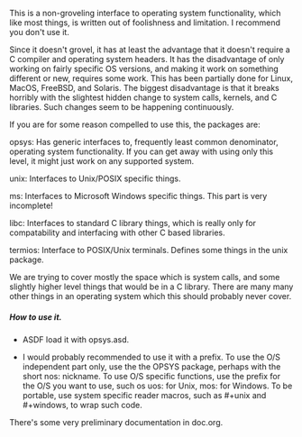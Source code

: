 This is a non-groveling interface to operating system functionality, which
like most things, is written out of foolishness and limitation. I recommend
you don't use it.

Since it doesn't grovel, it has at least the advantage that it doesn't require
a C compiler and operating system headers. It has the disadvantage of only
working on fairly specific OS versions, and making it work on something
different or new, requires some work. This has been partially done for Linux,
MacOS, FreeBSD, and Solaris. The biggest disadvantage is that it breaks
horribly with the slightest hidden change to system calls, kernels, and C
libraries. Such changes seem to be happening continuously.

If you are for some reason compelled to use this, the packages are:

opsys:
  Has generic interfaces to, frequently least common denominator, operating
  system functionality. If you can get away with using only this level, it might
  just work on any supported system.

unix:
  Interfaces to Unix/POSIX specific things.

ms:
  Interfaces to Microsoft Windows specific things.
  This part is very incomplete!

libc:
  Interfaces to standard C library things, which is really only for
  compatability and interfacing with other C based libraries.

termios:
  Interface to POSIX/Unix terminals. Defines some things in the unix package.

We are trying to cover mostly the space which is system calls, and some
slightly higher level things that would be in a C library. There are many
many other things in an operating system which this should probably never cover.

##### How to use it.

- ASDF load it with opsys.asd.

- I would probably recommended to use it with a prefix. To use the O/S
  independent part only, use the the OPSYS package, perhaps with the short
  nos: nickname. To use O/S specific functions, use the prefix for the O/S you
  want to use, such os uos: for Unix, mos: for Windows. To be portable, use
  system specific reader macros, such as #+unix and #+windows, to wrap
  such code.

There's some very preliminary documentation in doc.org.
